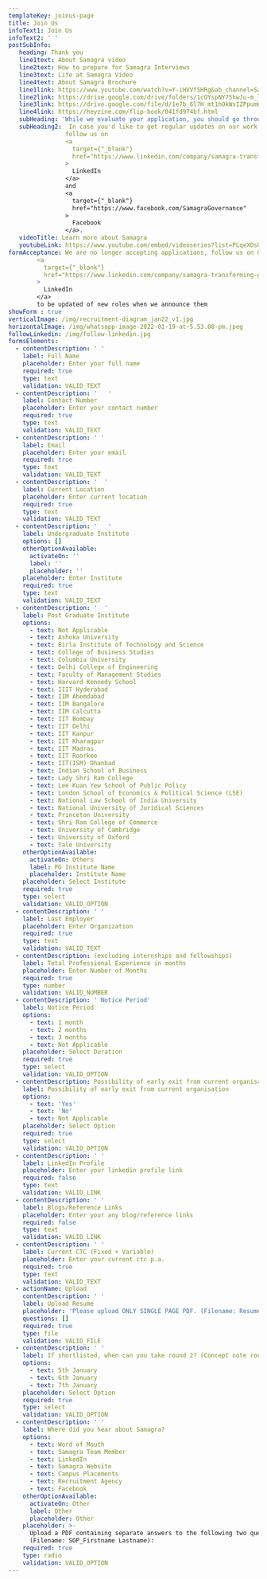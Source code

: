 ```yaml
---
templateKey: joinus-page
title: Join Us
infoText1: Join Us
infoText2: ' '
postSubInfo:
   heading: Thank you
   line1text: About Samagra video
   line2text: How to prepare for Samagra Interviews
   line3text: Life at Samagra Video
   line4text: About Samagra Brochure
   line1link: https://www.youtube.com/watch?v=Y-iHVVfSHRg&ab_channel=Samagra-TransformingGovernance
   line2link: https://drive.google.com/drive/folders/1cOYspNY75hwJu-m_lEfM9t27qXaiSlHH
   line3link: https://drive.google.com/file/d/1e7b_6l7H_mt1hOkWsIZPpumHk8ksRFr-/view?usp=sharing
   line4link: https://heyzine.com/flip-book/041fd974bf.html
   subHeading: 'While we evaluate your application, you should go through the following links for increasing your chances in the stages ahead:'
   subHeading2:  In case you'd like to get regular updates on our work, please
                follow us on 
                <a
                  target={"_blank"}
                  href="https://www.linkedin.com/company/samagra-transforming-governance/"
                >
                  LinkedIn
                </a> 
                and
                <a
                  target={"_blank"}
                  href="https://www.facebook.com/SamagraGovernance"
                >
                  Facebook
                </a>.
   videoTitle: Learn more about Samagra
   youtubeLink: https://www.youtube.com/embed/videoseries?list=PLqeXOsUG-6BtvH-0GgwRGX9Z2uO89l-nB
formAcceptance: We are no longer accepting applications, follow us on &nbsp;
        <a
          target={"_blank"}
          href="https://www.linkedin.com/company/samagra-transforming-governance/mycompany/"
        >
          LinkedIn
        </a>
        to be updated of new roles when we announce them
showForm : true
verticalImage: /img/recruitment-diagram_jan22_v1.jpg
horizontalImage: /img/whatsapp-image-2022-01-19-at-5.53.08-pm.jpeg
followLinkedin: /img/follow-linkedin.jpg
formsElements:
  - contentDescription: ' '
    label: Full Name
    placeholder: Enter your full name
    required: true
    type: text
    validation: VALID_TEXT
  - contentDescription: '   '
    label: Contact Number
    placeholder: Enter your contact number
    required: true
    type: text
    validation: VALID_TEXT
  - contentDescription: ' '
    label: Email
    placeholder: Enter your email
    required: true
    type: text
    validation: VALID_TEXT
  - contentDescription: '  '
    label: Current Location
    placeholder: Enter current location
    required: true
    type: text
    validation: VALID_TEXT
  - contentDescription: '   '
    label: Undergraduate Institute
    options: []
    otherOptionAvailable:
      activateOn: ''
      label: ''
      placeholder: ''
    placeholder: Enter Institute
    required: true
    type: text
    validation: VALID_TEXT
  - contentDescription: '  '
    label: Post Graduate Institute
    options:
      - text: Not Applicable
      - text: Ashoka University
      - text: Birla Institute of Technology and Science
      - text: College of Business Studies
      - text: Columbia University
      - text: Delhi College of Engineering
      - text: Faculty of Management Studies
      - text: Harvard Kennedy School
      - text: IIIT Hyderabad
      - text: IIM Ahemdabad
      - text: IIM Bangalore
      - text: IIM Calcutta
      - text: IIT Bombay
      - text: IIT Delhi
      - text: IIT Kanpur
      - text: IIT Kharagpur
      - text: IIT Madras
      - text: IIT Roorkee
      - text: IIT(ISM) Dhanbad
      - text: Indian School of Business
      - text: Lady Shri Ram College
      - text: Lee Kuan Yew School of Public Policy
      - text: London School of Economics & Political Science (LSE)
      - text: National Law School of India University
      - text: National University of Juridical Sciences
      - text: Princeton University
      - text: Shri Ram College of Commerce
      - text: University of Cambridge
      - text: University of Oxford
      - text: Yale University
    otherOptionAvailable:
      activateOn: Others
      label: PG Institute Name
      placeholder: Institute Name
    placeholder: Select Institute
    required: true
    type: select
    validation: VALID_OPTION
  - contentDescription: ' '
    label: Last Employer
    placeholder: Enter Organization
    required: true
    type: text
    validation: VALID_TEXT
  - contentDescription: (excluding internships and fellowships)
    label: Total Professional Experience in months
    placeholder: Enter Number of Months
    required: true
    type: number
    validation: VALID_NUMBER
  - contentDescription: ' Notice Period'
    label: Notice Period
    options:
      - text: 1 month
      - text: 2 months
      - text: 3 months
      - text: Not Applicable
    placeholder: Select Duration
    required: true
    type: select
    validation: VALID_OPTION
  - contentDescription: Possibility of early exit from current organisation
    label: Possibility of early exit from current organisation
    options:
      - text: 'Yes'
      - text: 'No'
      - text: Not Applicable
    placeholder: Select Option
    required: true
    type: select
    validation: VALID_OPTION
  - contentDescription: ' '
    label: LinkedIn Profile
    placeholder: Enter your linkedin profile link
    required: false
    type: text
    validation: VALID_LINK
  - contentDescription: ' '
    label: Blogs/Reference Links
    placeholder: Enter your any blog/reference links
    required: false
    type: text
    validation: VALID_LINK
  - contentDescription: ' '
    label: Current CTC (Fixed + Variable)
    placeholder: Enter your current ctc p.a.
    required: true
    type: text
    validation: VALID_TEXT
  - actionName: Upload
    contentDescription: ' '
    label: Upload Resume
    placeholder: 'Please upload ONLY SINGLE PAGE PDF. (Filename: Resume_Firstname Lastname)'
    questions: []
    required: true
    type: file
    validation: VALID_FILE
  - contentDescription: ' '
    label: If shortlisted, when can you take round 2? (Concept note round)
    options:
      - text: 5th January
      - text: 6th January
      - text: 7th January
    placeholder: Select Option
    required: true
    type: select
    validation: VALID_OPTION
  - contentDescription: ' '
    label: Where did you hear about Samagra?
    options:
      - text: Word of Mouth
      - text: Samagra Team Member
      - text: LinkedIn
      - text: Samagra Website
      - text: Campus Placements
      - text: Recruitment Agency
      - text: Facebook
    otherOptionAvailable:
      activateOn: Other
      label: Other
      placeholder: Other
    placeholder: >-
      Upload a PDF containing separate answers to the following two questions
      (Filename: SOP_Firstname Lastname):
    required: true
    type: radio
    validation: VALID_OPTION
---
```


